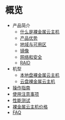 # 概览


* 产品简介
    * [什么是裸金属云主机](/uphost/concepts/uphost)
    * [产品优势](/uphost/concepts/advantages)
    * [地域与可用区](/uphost/concepts/az)
    * [镜像](/uphost/concepts/image)
    * [网络和安全](/uphost/concepts/network)
    * [RAID](/uphost/concepts/raid)
* 机型
    * [本地盘裸金属云主机](/uphost/type/normal)
    * [云盘裸金属云主机](/uphost/type/baremetal)
* [操作指南](/uphost/common)
* [使用注意事项](/uphost/notice)
* [性能测试](/uphost/io_uphost)
* [裸金属云主机价格](/uphost/price)
* [FAQ](/uphost/faq)



